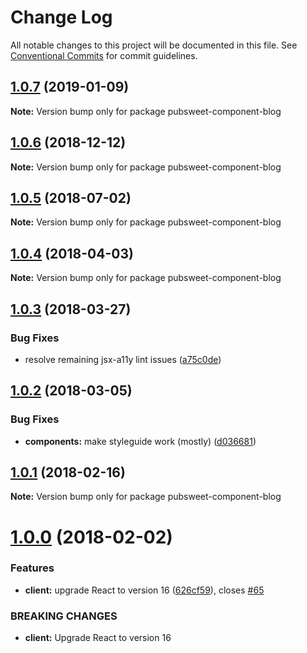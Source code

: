 # Change Log

All notable changes to this project will be documented in this file.
See [Conventional Commits](https://conventionalcommits.org) for commit guidelines.

## [1.0.7](https://gitlab.coko.foundation/pubsweet/pubsweet/compare/pubsweet-component-blog@1.0.6...pubsweet-component-blog@1.0.7) (2019-01-09)

**Note:** Version bump only for package pubsweet-component-blog





## [1.0.6](https://gitlab.coko.foundation/pubsweet/pubsweet/compare/pubsweet-component-blog@1.0.5...pubsweet-component-blog@1.0.6) (2018-12-12)

**Note:** Version bump only for package pubsweet-component-blog





<a name="1.0.5"></a>
## [1.0.5](https://gitlab.coko.foundation/pubsweet/pubsweet/compare/pubsweet-component-blog@1.0.4...pubsweet-component-blog@1.0.5) (2018-07-02)




**Note:** Version bump only for package pubsweet-component-blog

<a name="1.0.4"></a>
## [1.0.4](https://gitlab.coko.foundation/pubsweet/pubsweet/compare/pubsweet-component-blog@1.0.3...pubsweet-component-blog@1.0.4) (2018-04-03)




**Note:** Version bump only for package pubsweet-component-blog

<a name="1.0.3"></a>
## [1.0.3](https://gitlab.coko.foundation/pubsweet/pubsweet/compare/pubsweet-component-blog@1.0.2...pubsweet-component-blog@1.0.3) (2018-03-27)


### Bug Fixes

* resolve remaining jsx-a11y lint issues ([a75c0de](https://gitlab.coko.foundation/pubsweet/pubsweet/commit/a75c0de))




<a name="1.0.2"></a>
## [1.0.2](https://gitlab.coko.foundation/pubsweet/pubsweet/compare/pubsweet-component-blog@1.0.1...pubsweet-component-blog@1.0.2) (2018-03-05)


### Bug Fixes

* **components:** make styleguide work (mostly) ([d036681](https://gitlab.coko.foundation/pubsweet/pubsweet/commit/d036681))




<a name="1.0.1"></a>

## [1.0.1](https://gitlab.coko.foundation/pubsweet/pubsweet/compare/pubsweet-component-blog@1.0.0...pubsweet-component-blog@1.0.1) (2018-02-16)

**Note:** Version bump only for package pubsweet-component-blog

<a name="1.0.0"></a>

# [1.0.0](https://gitlab.coko.foundation/pubsweet/pubsweet/compare/pubsweet-component-blog@0.3.5...pubsweet-component-blog@1.0.0) (2018-02-02)

### Features

* **client:** upgrade React to version 16 ([626cf59](https://gitlab.coko.foundation/pubsweet/pubsweet/commit/626cf59)), closes [#65](https://gitlab.coko.foundation/pubsweet/pubsweet/issues/65)

### BREAKING CHANGES

* **client:** Upgrade React to version 16
